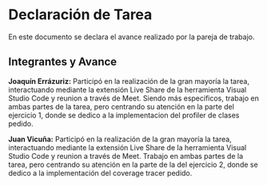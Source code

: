 # Declaración de Tarea

En este documento se declara el avance realizado por la pareja de trabajo.

## Integrantes y Avance

**Joaquín Errázuriz:** Participó en la realización de la gran mayoría la tarea, interactuando mediante la extensión Live Share de la herramienta Visual Studio Code y reunion a través de Meet. Siendo más especificos, trabajo en ambas partes de la tarea, pero centrando su atención en la parte del ejercicio 1, donde se dedico a la implementacion del profiler de clases pedido.

**Juan Vicuña:** Participó en la realización de la gran mayoría la tarea, interactuando mediante la extensión Live Share de la herramienta Visual Studio Code y reunion a través de Meet. Trabajo en ambas partes de la tarea, pero centrando su atención en la parte de la del ejercicio 2, donde se dedico a la implementación del coverage tracer pedido.
